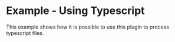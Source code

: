 # Example - Using Typescript

This example shows how it is possible to use this plugin to process typescript
files.
